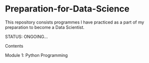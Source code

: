 # Preparation-for-Data-Science
This repository consists programmes I have practiced as a part of my preparation to become a Data Scientist.

STATUS: ONGOING...

Contents 

Module 1: Python Programming 
